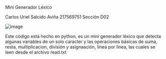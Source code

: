 Mini Generador Léxico

Carlos Uriel Salcido Aviña
217569751
Sección D02

![image](https://user-images.githubusercontent.com/123404725/214119442-e8032ab6-fea2-41bc-b09b-c5dac6bfe9fa.png)

Este código está hecho en python, es un mini generador léxico que detecta algunas variables de un solo caracter y las operaciones básicas de suma, resta, multiplicacion, división y asignaación, línea por línea, las cuales se leen desde el archivo read.txt
